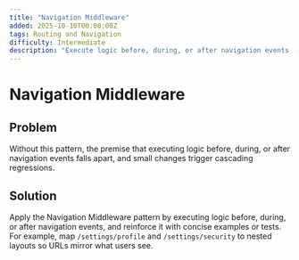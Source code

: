 ```yaml
---
title: "Navigation Middleware"
added: 2025-10-10T00:00:00Z
tags: Routing and Navigation
difficulty: Intermediate
description: "Execute logic before, during, or after navigation events."
---
```

# Navigation Middleware

## Problem

Without this pattern, the premise that executing logic before, during, or after navigation events falls apart, and small changes trigger cascading regressions.

## Solution

Apply the Navigation Middleware pattern by executing logic before, during, or after navigation events, and reinforce it with concise examples or tests. For example, map `/settings/profile` and `/settings/security` to nested layouts so URLs mirror what users see.
